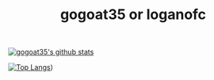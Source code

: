 <h1 align="center">gogoat35 or loganofc</h1>

<span style="padding: 100px;">
  
  [![gogoat35's github stats](https://github-readme-stats.vercel.app/api?username=gogoat35&show_icons=true&theme=tokyonight)](https://github.com/gogoat35)

  [![Top Langs](https://github-readme-stats.vercel.app/api/top-langs/?username=gogoat35&theme=tokyonight)](https://github.com/gogoat35))
  
</span>
